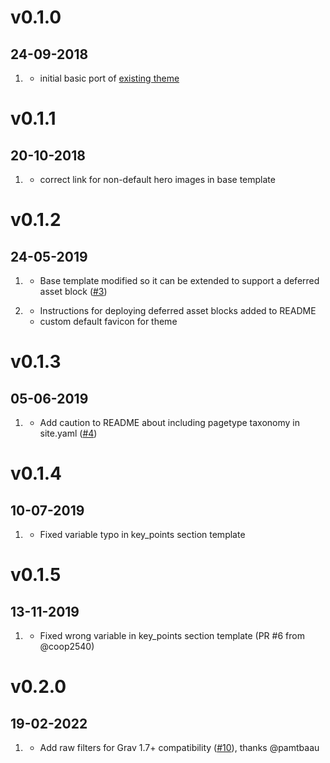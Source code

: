 # v0.1.0
##  24-09-2018

1. [](#new)
    * initial basic port of [existing theme](https://html5up.net/landed)

# v0.1.1
##  20-10-2018

1. [](#bugfix)
    * correct link for non-default hero images in base template

# v0.1.2
##  24-05-2019

1. [](#improved)
    * Base template modified so it can be extended to support a deferred asset block ([#3](https://github.com/hughbris/grav-theme-landed/issues/3))

1. [](#new)
    * Instructions for deploying deferred asset blocks added to README
    * custom default favicon for theme

# v0.1.3
##  05-06-2019

1. [](#improved)
    * Add caution to README about including pagetype taxonomy in site.yaml ([#4](https://github.com/hughbris/grav-theme-landed/issues/4))

# v0.1.4
##  10-07-2019

1. [](#bugfix)
    * Fixed variable typo in key_points section template

# v0.1.5
##  13-11-2019

1. [](#bugfix)
    * Fixed wrong variable in key_points section template (PR #6 from @coop2540)

# v0.2.0
##  19-02-2022

1. [](#bugfix)
    * Add raw filters for Grav 1.7+ compatibility ([#10](https://github.com/hughbris/grav-theme-landed/issues/10)), thanks @pamtbaau
